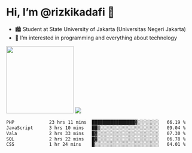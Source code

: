 # Hi, I’m @rizkikadafi 👋
- 🏙 Student at State University of Jakarta (Universitas Negeri Jakarta)
- 👀 I’m interested in programming and everything about technology
<img height="180em" src="https://github-readme-stats.vercel.app/api?username=rizkikadafi&show_icons=true&hide_border=true&&count_private=true&include_all_commits=true" />
<img src="https://github-readme-stats.vercel.app/api/top-langs/?username=rizkikadafi&show_icons=true&hide_border=true&&count_private=true&include_all_commits=true" />

<!--START_SECTION:waka-->

```txt
PHP             23 hrs 11 mins  ████████████████▓░░░░░░░░   66.19 %
JavaScript      3 hrs 10 mins   ██▒░░░░░░░░░░░░░░░░░░░░░░   09.04 %
Vala            2 hrs 33 mins   █▓░░░░░░░░░░░░░░░░░░░░░░░   07.30 %
SQL             2 hrs 22 mins   █▓░░░░░░░░░░░░░░░░░░░░░░░   06.78 %
CSS             1 hr 24 mins    █░░░░░░░░░░░░░░░░░░░░░░░░   04.01 %
```

<!--END_SECTION:waka-->

<!---
rizkikadafi/rizkikadafi is a ✨ special ✨ repository because its `README.md` (this file) appears on your GitHub profile.
You can click the Preview link to take a look at your changes.
--->

